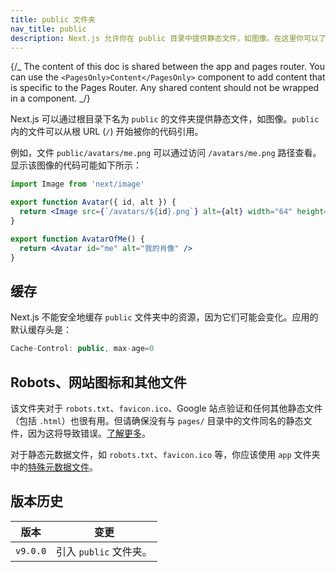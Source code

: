 ```yaml
---
title: public 文件夹
nav_title: public
description: Next.js 允许你在 public 目录中提供静态文件，如图像。在这里你可以了解它是如何工作的。
---
```


{/_ The content of this doc is shared between the app and pages router. You can use the `<PagesOnly>Content</PagesOnly>` component to add content that is specific to the Pages Router. Any shared content should not be wrapped in a component. _/}

Next.js 可以通过根目录下名为 `public` 的文件夹提供静态文件，如图像。`public` 内的文件可以从根 URL (`/`) 开始被你的代码引用。

例如，文件 `public/avatars/me.png` 可以通过访问 `/avatars/me.png` 路径查看。显示该图像的代码可能如下所示：

```jsx filename="avatar.js"
import Image from 'next/image'

export function Avatar({ id, alt }) {
  return <Image src={`/avatars/${id}.png`} alt={alt} width="64" height="64" />
}

export function AvatarOfMe() {
  return <Avatar id="me" alt="我的肖像" />
}
```

## 缓存

Next.js 不能安全地缓存 `public` 文件夹中的资源，因为它们可能会变化。应用的默认缓存头是：

```jsx
Cache-Control: public, max-age=0
```

## Robots、网站图标和其他文件

<PagesOnly>

该文件夹对于 `robots.txt`、`favicon.ico`、Google 站点验证和任何其他静态文件（包括 `.html`）也很有用。但请确保没有与 `pages/` 目录中的文件同名的静态文件，因为这将导致错误。[了解更多](/docs/messages/conflicting-public-file-page)。

</PagesOnly>

<AppOnly>

对于静态元数据文件，如 `robots.txt`、`favicon.ico` 等，你应该使用 `app` 文件夹中的[特殊元数据文件](/docs/app/api-reference/file-conventions/metadata)。

</AppOnly>

## 版本历史

| 版本     | 变更                   |
| -------- | ---------------------- |
| `v9.0.0` | 引入 `public` 文件夹。 |
